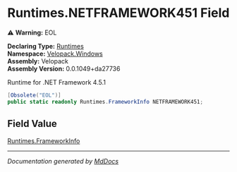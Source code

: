 ﻿<!--  
  <auto-generated>   
    The contents of this file were generated by a tool.  
    Changes to this file may be list if the file is regenerated  
  </auto-generated>   
-->

# Runtimes.NETFRAMEWORK451 Field

⚠️ **Warning:** EOL

**Declaring Type:** [Runtimes](../index.md)  
**Namespace:** [Velopack.Windows](../../index.md)  
**Assembly:** Velopack  
**Assembly Version:** 0.0.1049+da27736

 Runtime for .NET Framework 4.5.1 

```csharp
[Obsolete("EOL")]
public static readonly Runtimes.FrameworkInfo NETFRAMEWORK451;
```

## Field Value

[Runtimes.FrameworkInfo](../FrameworkInfo/index.md)

___

*Documentation generated by [MdDocs](https://github.com/ap0llo/mddocs)*
